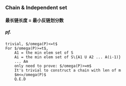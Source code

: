 ### Chain & Independent set

####  最长链长度 = 最小反链划分数
##### pf.
	trivial, $/omega(P)<=t$
	For $/omega(P)>=t$,
		A1 = the min elem set of S
		Ai = the min elem set of S\{A1 U A2 ... A(i-1)}
		... Am
		only need to prove: $/omega(P)>=m$
		It's trivial to construct a chain with len of m
		$m<=/omega(P)$
		Q.E.D
